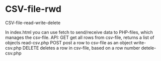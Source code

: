 # CSV-file-rwd
CSV-file-read-write-delete

In index.html you can use fetch to send/receive data to PHP-files, which manages the csv-file.
API:
GET
  get all rows from csv-file, returns a list of objects
  read-csv.php
POST
  post a row to csv-file as an object
  write-csv.php
DELETE
  deletes a row in csv-file, based on a row number
  detele-csv.php
